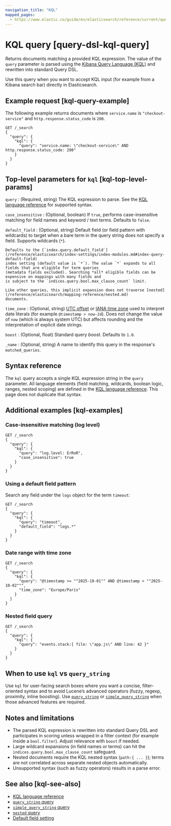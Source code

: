 ```yaml
---
navigation_title: "KQL"
mapped_pages:
  - https://www.elastic.co/guide/en/elasticsearch/reference/current/query-dsl-kql-query.html
---
```


# KQL query [query-dsl-kql-query]

Returns documents matching a provided KQL expression. The value of the `query` parameter is parsed using the
[Kibana Query Language (KQL)](docs-content://query-languages/kql.md) and rewritten into standard Query DSL.

Use this query when you want to accept KQL input (for example from a Kibana search bar) directly in Elasticsearch.

## Example request [kql-query-example]

The following example returns documents where `service.name` is `"checkout-service"` and `http.response.status_code` is `200`.

```console
GET /_search
{
  "query": {
    "kql": {
      "query": "service.name: \"checkout-service\" AND http.response.status_code: 200"
    }
  }
}
```

## Top-level parameters for `kql` [kql-top-level-params]

`query`
:   (Required, string) The KQL expression to parse. See the
    [KQL language reference](docs-content://query-languages/kql.md) for supported syntax.

`case_insensitive`
:   (Optional, boolean) If `true`, performs case-insensitive matching for field names and keyword / text terms.
    Defaults to `false`.

`default_field`
:   (Optional, string) Default field (or field pattern with wildcards) to target when a bare term in the query
    string does not specify a field. Supports wildcards (`*`).

    Defaults to the [`index.query.default_field`](/reference/elasticsearch/index-settings/index-modules.md#index-query-default-field)
    index setting (default value is `*`). The value `*` expands to all fields that are eligible for term queries
    (metadata fields excluded). Searching *all* eligible fields can be expensive on mappings with many fields and
    is subject to the `indices.query.bool.max_clause_count` limit.

    Like other queries, this implicit expansion does not traverse [nested](/reference/elasticsearch/mapping-reference/nested.md)
    documents.

`time_zone`
:   (Optional, string) [UTC offset](https://en.wikipedia.org/wiki/List_of_UTC_time_offsets) or
    [IANA time zone](https://en.wikipedia.org/wiki/List_of_tz_database_time_zones) used to interpret date literals
    (for example `@timestamp > now-2d`). Does not change the value of `now` (which is always system UTC) but affects
    rounding and the interpretation of explicit date strings.

`boost`
:   (Optional, float) Standard query *boost*. Defaults to `1.0`.

`_name`
:   (Optional, string) A name to identify this query in the response's `matched_queries`.

## Syntax reference

The `kql` query accepts a single KQL expression string in the `query` parameter. All language elements (field matching,
wildcards, boolean logic, ranges, nested scoping) are defined in the
[KQL language reference](docs-content://query-languages/kql.md). This page does not duplicate that syntax.

## Additional examples [kql-examples]

### Case-insensitive matching (log level)

```console
GET /_search
{
  "query": {
    "kql": {
      "query": "log.level: ErRoR",
      "case_insensitive": true
    }
  }
}
```

### Using a default field pattern

Search any field under the `logs` object for the term `timeout`:

```console
GET /_search
{
  "query": {
    "kql": {
      "query": "timeout",
      "default_field": "logs.*"
    }
  }
}
```

### Date range with time zone

```console
GET /_search
{
  "query": {
    "kql": {
      "query": "@timestamp >= ""2025-10-01"" AND @timestamp < ""2025-10-02""",
      "time_zone": "Europe/Paris"
    }
  }
}
```

### Nested field query
```console
GET /_search
{
  "query": {
    "kql": {
      "query": "events.stack:{ file: \"app.js\" AND line: 42 }"
    }
  }
}
```

## When to use `kql` vs `query_string`

Use `kql` for user-facing search boxes where you want a concise, filter-oriented syntax and to avoid Lucene’s
advanced operators (fuzzy, regexp, proximity, inline boosting). Use [`query_string`](./query-dsl-query-string-query.md)
or [`simple_query_string`](./query-dsl-simple-query-string-query.md) when those advanced features are required.

## Notes and limitations

* The parsed KQL expression is rewritten into standard Query DSL and participates in scoring unless wrapped in a
  filter context (for example inside a `bool.filter`). Adjust relevance with `boost` if needed.
* Large wildcard expansions (in field names or terms) can hit the `indices.query.bool.max_clause_count` safeguard.
* Nested documents require the KQL nested syntax (`path:{ ... }`); terms are not correlated across separate nested
  objects automatically.
* Unsupported syntax (such as fuzzy operators) results in a parse error.

## See also [kql-see-also]

* [KQL language reference](docs-content://query-languages/kql.md)
* [`query_string` query](./query-dsl-query-string-query.md)
* [`simple_query_string` query](./query-dsl-simple-query-string-query.md)
* [`nested` query](./query-dsl-nested-query.md)
* [Default field setting](/reference/elasticsearch/index-settings/index-modules.md#index-query-default-field)
